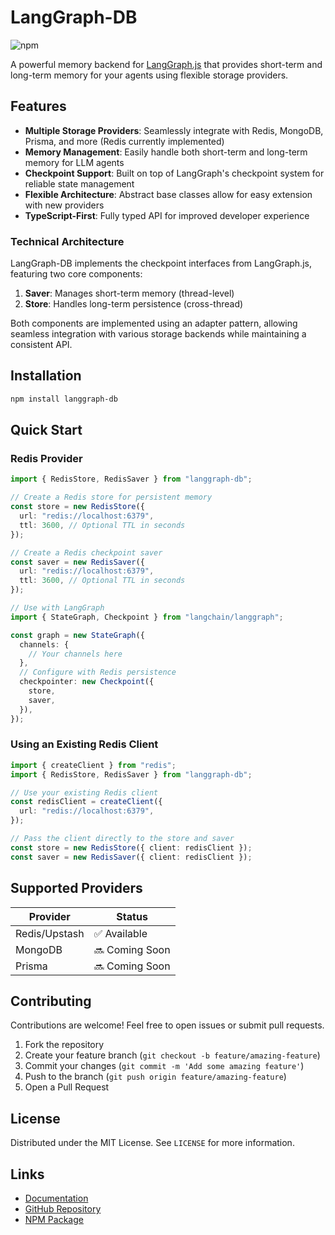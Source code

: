 # LangGraph-DB

<!-- ![NPM License](https://img.shields.io/npm/l/langgraph-db) -->

![npm](https://img.shields.io/npm/v/langgraph-db)

A powerful memory backend for [LangGraph.js](https://langchain-ai.github.io/langgraphjs/) that provides short-term and long-term memory for your agents using flexible storage providers.

## Features

- **Multiple Storage Providers**: Seamlessly integrate with Redis, MongoDB, Prisma, and more (Redis currently implemented)
- **Memory Management**: Easily handle both short-term and long-term memory for LLM agents
- **Checkpoint Support**: Built on top of LangGraph's checkpoint system for reliable state management
- **Flexible Architecture**: Abstract base classes allow for easy extension with new providers
- **TypeScript-First**: Fully typed API for improved developer experience

### Technical Architecture

LangGraph-DB implements the checkpoint interfaces from LangGraph.js, featuring two core components:

1. **Saver**: Manages short-term memory (thread-level)
2. **Store**: Handles long-term persistence (cross-thread)

Both components are implemented using an adapter pattern, allowing seamless integration with various storage backends while maintaining a consistent API.

## Installation

```bash
npm install langgraph-db
```

## Quick Start

### Redis Provider

```typescript
import { RedisStore, RedisSaver } from "langgraph-db";

// Create a Redis store for persistent memory
const store = new RedisStore({
  url: "redis://localhost:6379",
  ttl: 3600, // Optional TTL in seconds
});

// Create a Redis checkpoint saver
const saver = new RedisSaver({
  url: "redis://localhost:6379",
  ttl: 3600, // Optional TTL in seconds
});

// Use with LangGraph
import { StateGraph, Checkpoint } from "langchain/langgraph";

const graph = new StateGraph({
  channels: {
    // Your channels here
  },
  // Configure with Redis persistence
  checkpointer: new Checkpoint({
    store,
    saver,
  }),
});
```

### Using an Existing Redis Client

```typescript
import { createClient } from "redis";
import { RedisStore, RedisSaver } from "langgraph-db";

// Use your existing Redis client
const redisClient = createClient({
  url: "redis://localhost:6379",
});

// Pass the client directly to the store and saver
const store = new RedisStore({ client: redisClient });
const saver = new RedisSaver({ client: redisClient });
```

## Supported Providers

| Provider      | Status         |
| ------------- | -------------- |
| Redis/Upstash | ✅ Available   |
| MongoDB       | 🔜 Coming Soon |
| Prisma        | 🔜 Coming Soon |

## Contributing

Contributions are welcome! Feel free to open issues or submit pull requests.

1. Fork the repository
2. Create your feature branch (`git checkout -b feature/amazing-feature`)
3. Commit your changes (`git commit -m 'Add some amazing feature'`)
4. Push to the branch (`git push origin feature/amazing-feature`)
5. Open a Pull Request

## License

Distributed under the MIT License. See `LICENSE` for more information.

## Links

- [Documentation](https://langgraph-db.docs.pratikpatil.me)
- [GitHub Repository](https://github.com/0xpratikpatil/langgraph-db)
- [NPM Package](https://www.npmjs.com/package/langgraph-db)

